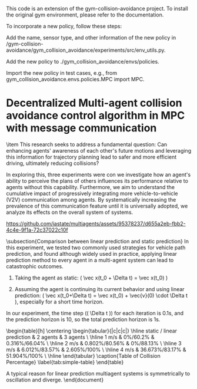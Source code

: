 <!--
I finally solved the problem. I did cd rl_gym../gym_collision... and then  git push --set-upstream --force origin main
finally pushed the recursive module to git

        px = agent[0]
        py = agent[1]
        gx = agent[2]
        gy = agent[3]
        pref_speed = agent[4]
        radius = agent[5]
-->
This code is an extension of the gym-collision-avoidance project. To install the original gym environment, please refer to the documentation.

To incorporate a new policy, follow these steps:

Add the name, sensor type, and other information of the new policy in /gym-collision-avoidance/gym_collision_avoidance/experiments/src/env_utils.py.

Add the new policy to ./gym_collision_avoidance/envs/policies.

Import the new policy in test cases, e.g., from gym_collision_avoidance.envs.policies.MPC import MPC.
# Decentralized Multi-agent collision avoidance control algorithm in MPC with message communication
\item This research seeks to address a fundamental question: Can enhancing agents' awareness of each other's future motions and leveraging this information for trajectory planning lead to safer and more efficient driving, ultimately reducing collisions? 

In exploring this, 
three experiments were con
we investigate how an agent's ability to perceive the plans of others influences its performance relative to agents without this capability. Furthermore, we aim to understand the cumulative impact of progressively integrating more vehicle-to-vehicle (V2V) communication among agents. By systematically increasing the prevalence of this communication feature until it is universally adopted, we analyze its effects on the overall system of systems.

https://github.com/iastate/multiagents/assets/95378237/d655a2eb-fbb2-4c4e-9f1a-72c37022c10f

\subsection{Comparison between linear prediction and static prediction}
In this experiment, we tested two commonly used strategies for vehicle path prediction, and found although widely used in practice, applying linear prediction method to every agent in a multi-agent system can lead to catastrophic outcomes.

1) Taking the agent as static: \( \vec x(t_0 + \Delta t) = \vec x(t_0) \)

2) Assuming the agent is continuing its current behavior and using linear prediction: \( \vec x(t_0+\Delta t) = \vec x(t_0) + \vec{v}(0) \cdot \Delta t \), especially for a short time horizon. 

In our experiment, the time step (\( \Delta t \)) for each iteration is 0.1s, and the prediction horizon is 10, so the total prediction horizon is 1s. 



\begin{table}[h]
  \centering
  \begin{tabular}{|c|c|c|}
    \hline
    static / linear prediction & 2 agents & 3 agents \\
    \hline
    1 m/s &  0\%/60.2\% & 0.316\%/66.04\% \\
    \hline
    2 m/s & 0.802\%/80.56\% & 0\%/88.13\% \\
    \hline
    3 m/s & 6.012\%/83.57\% & 2.605\%/100\% \\
    \hline
    4 m/s & 36.673\%/83.17\% & 51.904\%/100\% \\
    \hline
  \end{tabular}
  \caption{Table of Collision Percentage}
  \label{tab:simple-table}
\end{table}

A typical reason for linear prediction multiagent systems is symmetrically  to oscillation and diverge. 
\end{document}
 

